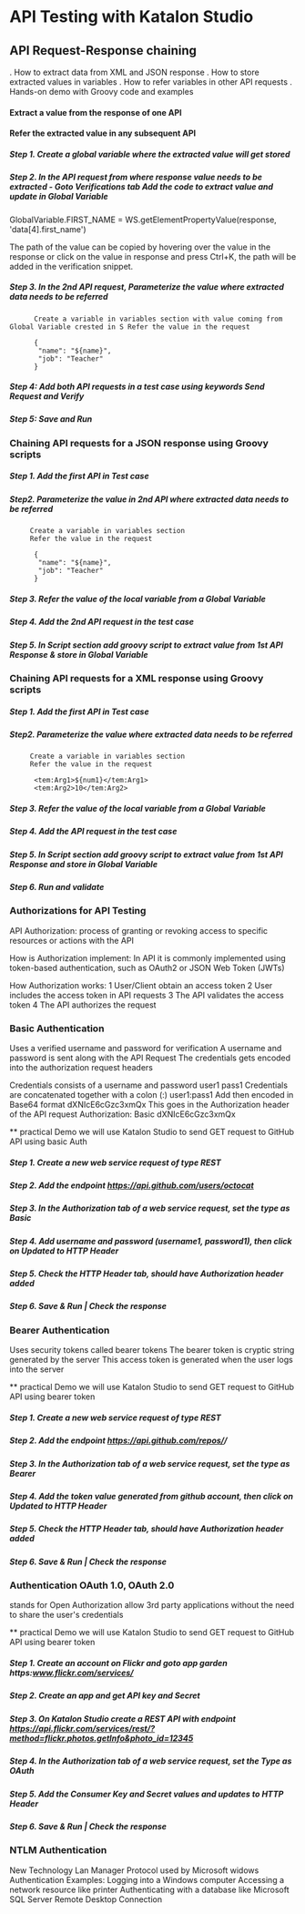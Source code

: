 # API Testing with Katalon Studio

## API Request-Response chaining

 . How to extract data from XML and JSON response
 . How to store extracted values in variables 
 . How to refer variables in other API requests
 . Hands-on demo with Groovy code and examples

#### Extract a value from the response of one API
#### Refer the extracted value in any subsequent API

  ##### Step 1. Create a global variable where the extracted value will get stored
  ##### Step 2. In the API request from where response value needs to be extracted - Goto Verifications tab Add the code to extract value and update in Global Variable
  
  GlobalVariable.FIRST_NAME = WS.getElementPropertyValue(response, 'data[4].first_name')
  
  The path of the value can be copied by hovering over the value in the response or click on the value in response and press Ctrl+K, the path will be added in the verification snippet.
  
  ##### Step 3. In the 2nd API request, Parameterize the value where extracted data needs to be referred
          Create a variable in variables section with value coming from Global Variable crested in S Refer the value in the request
          
          {
           "name": "${name}",
           "job": "Teacher"
          }
          
  ##### Step 4: Add both API requests in a test case using keywords Send Request and Verify
  ##### Step 5: Save and Run
  
 ### Chaining API requests for a JSON response using Groovy scripts
 
   ##### Step 1. Add the first API in Test case 
   ##### Step2. Parameterize the value in 2nd API where extracted data needs to be referred
         Create a variable in variables section
         Refer the value in the request
          
          {
           "name": "${name}",
           "job": "Teacher"
          }
          
  ##### Step 3. Refer the value of the local variable from a Global Variable
  ##### Step 4. Add the 2nd API request in the test case
  ##### Step 5. In Script section add groovy script to extract value from 1st API Response & store in Global Variable
   
   
 ### Chaining API requests for a XML response using Groovy scripts
 
   ##### Step 1. Add the first API in Test case 
   ##### Step2. Parameterize the value where extracted data needs to be referred
         Create a variable in variables section
         Refer the value in the request
          
          <tem:Arg1>${num1}</tem:Arg1>
          <tem:Arg2>10</tem:Arg2>
          
  ##### Step 3. Refer the value of the local variable from a Global Variable
  ##### Step 4. Add the API request in the test case
  ##### Step 5. In Script section add groovy script to extract value from 1st API Response and store in Global Variable
  ##### Step 6. Run and validate
  
 ### Authorizations for API Testing
    
  API Authorization: process of granting or revoking access to specific resources or actions with the API
  
  How is Authorization implement: In API it is commonly implemented using token-based authentication, such as OAuth2 or JSON Web Token (JWTs)
  
  How Authorization works: 1 User/Client obtain an access token
  						   2 User includes the access token in API requests
  						   3 The API validates the access token
  						   4 The API authorizes the request
  						   
 ### Basic Authentication
 
 Uses a verified username and password for verification
 A username and password is sent along with the API Request
 The credentials gets encoded into the authorization request headers
 
 Credentials consists of a username and password   user1   pass1
 Credentials are concatenated together with a colon (:)  user1:pass1
 Add then encoded in Base64 format   dXNIcE6cGzc3xmQx
 This goes in the Authorization header of the API request  Authorization: Basic dXNIcE6cGzc3xmQx 
 
 ** practical Demo we will use Katalon Studio to send GET request to GitHub API using basic Auth
  ##### Step 1. Create a new web service request of type REST
  ##### Step 2. Add the endpoint https://api.github.com/users/octocat
  ##### Step 3. In the Authorization tab of a web service request, set the type as Basic
  ##### Step 4. Add username and password (username1, password1), then click on Updated to HTTP Header
  ##### Step 5. Check the HTTP Header tab, should have Authorization header added
  ##### Step 6. Save & Run | Check the response
  
### Bearer Authentication
Uses security tokens called bearer tokens
The bearer token is cryptic string generated by the server
This access token is generated when the user logs into the server

 ** practical Demo we will use Katalon Studio to send GET request to GitHub API using bearer token
  ##### Step 1. Create a new web service request of type REST
  ##### Step 2. Add the endpoint https://api.github.com/repos/<owner>/<repo>
  ##### Step 3. In the Authorization tab of a web service request, set the type as Bearer
  ##### Step 4. Add the token value generated from github account, then click on Updated to HTTP Header
  ##### Step 5. Check the HTTP Header tab, should have Authorization header added
  ##### Step 6. Save & Run | Check the response

### Authentication OAuth 1.0, OAuth 2.0
 stands for Open Authorization
 allow 3rd party applications
 without the need to share the user's credentials
 
 ** practical Demo we will use Katalon Studio to send GET request to GitHub API using bearer token
  ##### Step 1. Create an account on Flickr and goto app garden https:www.flickr.com/services/
  ##### Step 2. Create an app and get API key and Secret
  ##### Step 3. On Katalon Studio create a REST API with endpoint https://api.flickr.com/services/rest/?method=flickr.photos.getInfo&photo_id=12345
  ##### Step 4. In the Authorization tab of a web service request, set the Type as OAuth
  ##### Step 5. Add the Consumer Key and Secret values and updates to HTTP Header
  ##### Step 6. Save & Run | Check the response
 
### NTLM Authentication

New Technology Lan Manager
Protocol used by Microsoft widows Authentication
Examples:
Logging into a Windows computer
Accessing a network resource like printer
Authenticating with a database like Microsoft SQL Server
Remote Desktop Connection					   
  
  
  
    